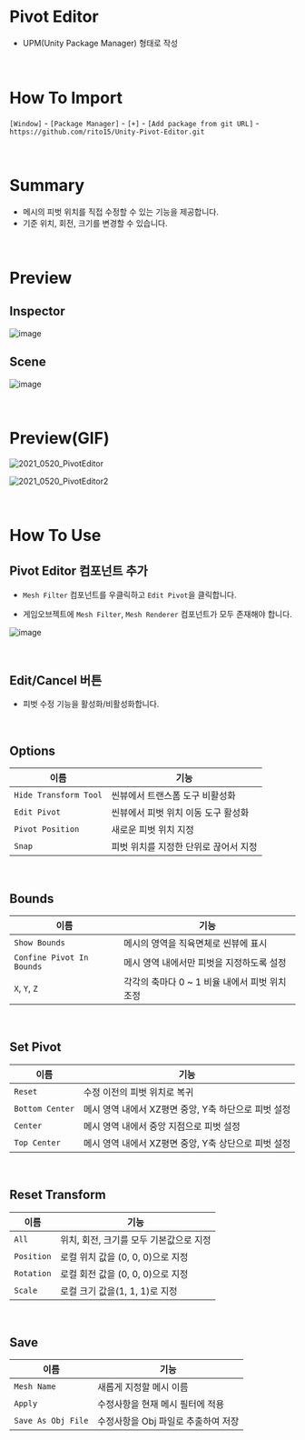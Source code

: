# Pivot Editor

- UPM(Unity Package Manager) 형태로 작성

<br>

# How To Import

`[Window]` - `[Package Manager]` - `[+]` - `[Add package from git URL]` - `https://github.com/rito15/Unity-Pivot-Editor.git`

<br>

# Summary

- 메시의 피벗 위치를 직접 수정할 수 있는 기능을 제공합니다.
- 기준 위치, 회전, 크기를 변경할 수 있습니다.

<br>

# Preview

## **Inspector**
![image](https://user-images.githubusercontent.com/42164422/118937470-8bf96400-b988-11eb-8683-3322d51f272a.png)

## **Scene**

![image](https://user-images.githubusercontent.com/42164422/118936749-c7dff980-b987-11eb-838d-8a673497ed17.png)

<br>

# Preview(GIF)

![2021_0520_PivotEditor](https://user-images.githubusercontent.com/42164422/118942640-e21cd600-b98d-11eb-97f2-25dac89a6ab9.gif)

![2021_0520_PivotEditor2](https://user-images.githubusercontent.com/42164422/118942646-e34e0300-b98d-11eb-8dd4-72a368d8016e.gif)

<br>

# How To Use

## **Pivot Editor 컴포넌트 추가**

- `Mesh Filter` 컴포넌트를 우클릭하고 `Edit Pivot`을 클릭합니다.

- 게임오브젝트에 `Mesh Filter`, `Mesh Renderer` 컴포넌트가 모두 존재해야 합니다.

![image](https://user-images.githubusercontent.com/42164422/118944426-83f0f280-b98f-11eb-8201-fd5dbc0c330b.png)

<br>

## **Edit/Cancel 버튼**

- 피벗 수정 기능을 활성화/비활성화합니다.

<br>

## **Options**

|이름|기능|
|---|---|
|`Hide Transform Tool`|씬뷰에서 트랜스폼 도구 비활성화|
|`Edit Pivot`|씬뷰에서 피벗 위치 이동 도구 활성화|
|`Pivot Position`|새로운 피벗 위치 지정|
|`Snap`|피벗 위치를 지정한 단위로 끊어서 지정|

<br>

## **Bounds**

|이름|기능|
|---|---|
|`Show Bounds`|메시의 영역을 직육면체로 씬뷰에 표시|
|`Confine Pivot In Bounds`|메시 영역 내에서만 피벗을 지정하도록 설정|
|`X`, `Y`, `Z`|각각의 축마다 0 ~ 1 비율 내에서 피벗 위치 조정|

<br>

## **Set Pivot**

|이름|기능|
|---|---|
|`Reset`|수정 이전의 피벗 위치로 복귀|
|`Bottom Center`|메시 영역 내에서 XZ평면 중앙, Y축 하단으로 피벗 설정|
|`Center`|메시 영역 내에서 중앙 지점으로 피벗 설정|
|`Top Center`|메시 영역 내에서 XZ평면 중앙, Y축 상단으로 피벗 설정|

<br>

## **Reset Transform**

|이름|기능|
|---|---|
|`All`|위치, 회전, 크기를 모두 기본값으로 지정|
|`Position`|로컬 위치 값을 (0, 0, 0)으로 지정|
|`Rotation`|로컬 회전 값을 (0, 0, 0)으로 지정|
|`Scale`|로컬 크기 값을(1, 1, 1)로 지정|

<br>

## **Save**

|이름|기능|
|---|---|
|`Mesh Name`|새롭게 지정할 메시 이름|
|`Apply`|수정사항을 현재 메시 필터에 적용|
|`Save As Obj File`|수정사항을 Obj 파일로 추출하여 저장|
